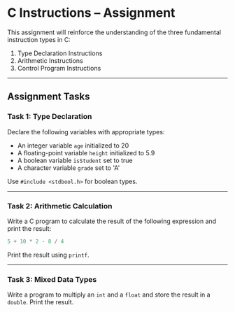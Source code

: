 # C Instructions – Assignment

This assignment will reinforce the understanding of the three fundamental instruction types in C:

1. Type Declaration Instructions  
2. Arithmetic Instructions  
3. Control Program Instructions

---

## Assignment Tasks

### Task 1: Type Declaration

Declare the following variables with appropriate types:

- An integer variable `age` initialized to 20  
- A floating-point variable `height` initialized to 5.9  
- A boolean variable `isStudent` set to true  
- A character variable `grade` set to 'A'

Use `#include <stdbool.h>` for boolean types.

---

### Task 2: Arithmetic Calculation

Write a C program to calculate the result of the following expression and print the result:

```c
5 + 10 * 2 - 8 / 4
````

Print the result using `printf`.

---

### Task 3: Mixed Data Types

Write a program to multiply an `int` and a `float` and store the result in a `double`. Print the result.
